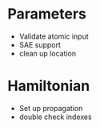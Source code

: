 # Parameters

* Validate atomic input
* SAE support
* clean up location

# Hamiltonian

* Set up propagation
* double check indexes